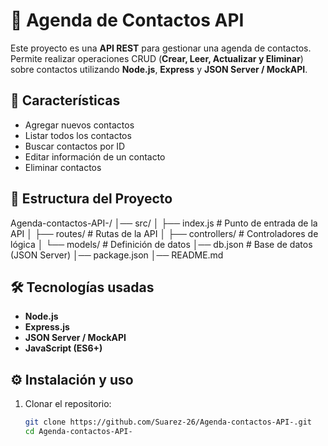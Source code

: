 # 📒 Agenda de Contactos API

Este proyecto es una **API REST** para gestionar una agenda de contactos.  
Permite realizar operaciones CRUD (**Crear, Leer, Actualizar y Eliminar**) sobre contactos utilizando **Node.js**, **Express** y **JSON Server / MockAPI**.



## 🚀 Características
- Agregar nuevos contactos
- Listar todos los contactos
- Buscar contactos por ID
- Editar información de un contacto
- Eliminar contactos



## 📂 Estructura del Proyecto
Agenda-contactos-API-/
│── src/
│ ├── index.js # Punto de entrada de la API
│ ├── routes/ # Rutas de la API
│ ├── controllers/ # Controladores de lógica
│ └── models/ # Definición de datos
│── db.json # Base de datos (JSON Server)
│── package.json
│── README.md




## 🛠️ Tecnologías usadas
- **Node.js**
- **Express.js**
- **JSON Server / MockAPI**
- **JavaScript (ES6+)**



## ⚙️ Instalación y uso

1. Clonar el repositorio:
   ```bash
   git clone https://github.com/Suarez-26/Agenda-contactos-API-.git
   cd Agenda-contactos-API-
